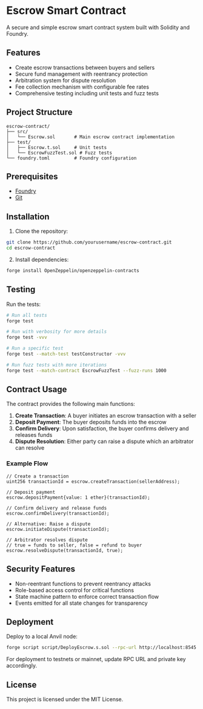# Escrow Smart Contract

A secure and simple escrow smart contract system built with Solidity and Foundry.

## Features

- Create escrow transactions between buyers and sellers
- Secure fund management with reentrancy protection
- Arbitration system for dispute resolution
- Fee collection mechanism with configurable fee rates
- Comprehensive testing including unit tests and fuzz tests

## Project Structure

```
escrow-contract/
├── src/
│   └── Escrow.sol       # Main escrow contract implementation
├── test/
│   ├── Escrow.t.sol     # Unit tests
│   └── EscrowFuzzTest.sol # Fuzz tests
└── foundry.toml         # Foundry configuration
```

## Prerequisites

- [Foundry](https://book.getfoundry.sh/getting-started/installation)
- [Git](https://git-scm.com/downloads)

## Installation

1. Clone the repository:

```bash
git clone https://github.com/yourusername/escrow-contract.git
cd escrow-contract
```

2. Install dependencies:

```bash
forge install OpenZeppelin/openzeppelin-contracts
```

## Testing

Run the tests:

```bash
# Run all tests
forge test

# Run with verbosity for more details
forge test -vvv

# Run a specific test
forge test --match-test testConstructor -vvv

# Run fuzz tests with more iterations
forge test --match-contract EscrowFuzzTest --fuzz-runs 1000
```

## Contract Usage

The contract provides the following main functions:

1. **Create Transaction**: A buyer initiates an escrow transaction with a seller
2. **Deposit Payment**: The buyer deposits funds into the escrow
3. **Confirm Delivery**: Upon satisfaction, the buyer confirms delivery and releases funds
4. **Dispute Resolution**: Either party can raise a dispute which an arbitrator can resolve

### Example Flow

```solidity
// Create a transaction
uint256 transactionId = escrow.createTransaction(sellerAddress);

// Deposit payment
escrow.depositPayment{value: 1 ether}(transactionId);

// Confirm delivery and release funds
escrow.confirmDelivery(transactionId);

// Alternative: Raise a dispute
escrow.initiateDispute(transactionId);

// Arbitrator resolves dispute
// true = funds to seller, false = refund to buyer
escrow.resolveDispute(transactionId, true); 
```

## Security Features

- Non-reentrant functions to prevent reentrancy attacks
- Role-based access control for critical functions
- State machine pattern to enforce correct transaction flow
- Events emitted for all state changes for transparency

## Deployment

Deploy to a local Anvil node:

```bash
forge script script/DeployEscrow.s.sol --rpc-url http://localhost:8545 --private-key $PRIVATE_KEY --broadcast
```

For deployment to testnets or mainnet, update RPC URL and private key accordingly.

## License

This project is licensed under the MIT License.
